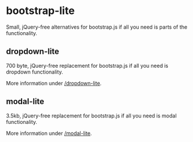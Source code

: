 # bootstrap-lite
Small, jQuery-free alternatives for bootstrap.js if all you need is parts of the functionality.

## dropdown-lite
700 byte, jQuery-free replacement for bootstrap.js if all you need is dropdown functionality.

More information under [/dropdown-lite](https://github.com/vantezzen/bootstrap-lite/tree/master/dropdown-lite).

## modal-lite
3.5kb, jQuery-free replacement for bootstrap.js if all you need is modal functionality.

More information under [/modal-lite](https://github.com/vantezzen/bootstrap-lite/tree/master/modal-lite).